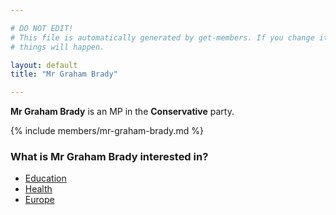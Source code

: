 ```yaml
---

# DO NOT EDIT!
# This file is automatically generated by get-members. If you change it, bad
# things will happen.

layout: default
title: "Mr Graham Brady"

---
```


**Mr Graham Brady** is an MP in the **Conservative** party.

{% include members/mr-graham-brady.md %}

### What is Mr Graham Brady interested in?


* [Education](/interests/education.html)
* [Health](/interests/health.html)
* [Europe](/interests/europe.html)
